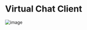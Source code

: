 # Virtual Chat Client

![image](<img width="1440" alt="screenshot" src="https://user-images.githubusercontent.com/29158616/42409650-82e8a434-8218-11e8-9499-893965ce4e32.png">)
